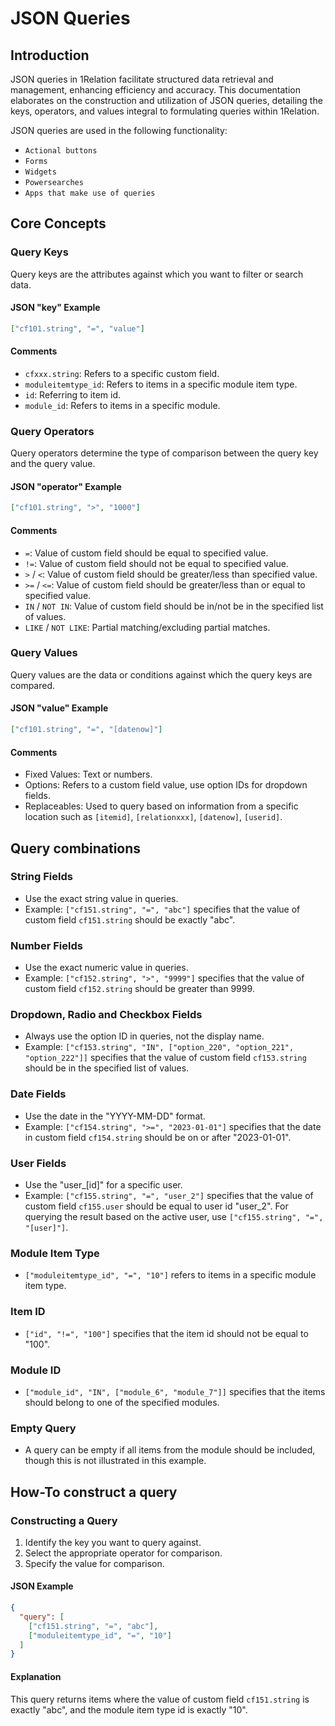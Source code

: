 
# JSON Queries

## Introduction

JSON queries in 1Relation facilitate structured data retrieval and management, enhancing efficiency and accuracy. This documentation elaborates on the construction and utilization of JSON queries, detailing the keys, operators, and values integral to formulating queries within 1Relation.

JSON queries are used in the following functionality:

- `Actional buttons`
- `Forms`
- `Widgets`
- `Powersearches`
- `Apps that make use of queries`

## Core Concepts

### Query Keys

Query keys are the attributes against which you want to filter or search data.

#### JSON "key" Example

```json
["cf101.string", "=", "value"]
```

#### Comments
- `cfxxx.string`: Refers to a specific custom field.
- `moduleitemtype_id`: Refers to items in a specific module item type.
- `id`: Referring to item id.
- `module_id`: Refers to items in a specific module.

### Query Operators

Query operators determine the type of comparison between the query key and the query value.

#### JSON "operator" Example

```json
["cf101.string", ">", "1000"]
```

#### Comments
- `=`: Value of custom field should be equal to specified value.
- `!=`: Value of custom field should not be equal to specified value.
- `>` / `<`: Value of custom field should be greater/less than specified value.
- `>=` / `<=`: Value of custom field should be greater/less than or equal to specified value.
- `IN` / `NOT IN`: Value of custom field should be in/not be in the specified list of values.
- `LIKE` / `NOT LIKE`: Partial matching/excluding partial matches.

### Query Values

Query values are the data or conditions against which the query keys are compared.

#### JSON "value" Example

```json
["cf101.string", "=", "[datenow]"]
```

#### Comments
- Fixed Values: Text or numbers.
- Options: Refers to a custom field value, use option IDs for dropdown fields.
- Replaceables: Used to query based on information from a specific location such as `[itemid]`, `[relationxxx]`, `[datenow]`, `[userid]`.

## Query combinations

### String Fields

- Use the exact string value in queries.
- Example: `["cf151.string", "=", "abc"]` specifies that the value of custom field `cf151.string` should be exactly "abc".

### Number Fields

- Use the exact numeric value in queries.
- Example: `["cf152.string", ">", "9999"]` specifies that the value of custom field `cf152.string` should be greater than 9999.

### Dropdown, Radio and Checkbox Fields

- Always use the option ID in queries, not the display name.
- Example: `["cf153.string", "IN", ["option_220", "option_221", "option_222"]]` specifies that the value of custom field `cf153.string` should be in the specified list of values.

### Date Fields

- Use the date in the "YYYY-MM-DD" format.
- Example: `["cf154.string", ">=", "2023-01-01"]` specifies that the date in custom field `cf154.string` should be on or after "2023-01-01".

### User Fields

- Use the "user_[id]" for a specific user.
- Example: `["cf155.string", "=", "user_2"]` specifies that the value of custom field `cf155.user` should be equal to user id "user_2". For querying the result based on the active user, use `["cf155.string", "=", "[user]"]`.

### Module Item Type

- `["moduleitemtype_id", "=", "10"]` refers to items in a specific module item type.

### Item ID

- `["id", "!=", "100"]` specifies that the item id should not be equal to "100".

### Module ID

- `["module_id", "IN", ["module_6", "module_7"]]` specifies that the items should belong to one of the specified modules.

### Empty Query

- A query can be empty if all items from the module should be included, though this is not illustrated in this example.

## How-To construct a query

### Constructing a Query

1. Identify the key you want to query against.
2. Select the appropriate operator for comparison.
3. Specify the value for comparison.

#### JSON Example

```json
{
  "query": [
    ["cf151.string", "=", "abc"],
    ["moduleitemtype_id", "=", "10"]
  ]
}
```

#### Explanation
This query returns items where the value of custom field `cf151.string` is exactly "abc", and the module item type id is exactly "10".